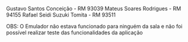 Gustavo Santos Conceição - RM 93039
Mateus Soares Rodrigues - RM 94155
Rafael Seidi Suzuki Tomita - RM 93511

OBS: O Emulador não estava funcionado para ninguém da sala e não foi possível realizar teste das funcionalidades da aplicação
